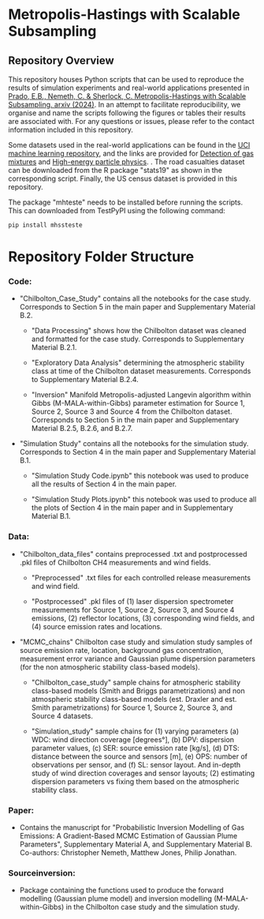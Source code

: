 # Metropolis-Hastings with Scalable Subsampling
## Repository Overview
This repository houses Python scripts that can be used to reproduce the results of simulation experiments and real-world applications presented in [Prado, E.B., Nemeth, C. & Sherlock, C. Metropolis-Hastings with Scalable Subsampling. arxiv (2024)](https://arxiv.org/pdf/2407.19602). In an attempt to facilitate reproducibility, we organise and name the scripts following the figures or tables their results are associated with. For any questions or issues, please refer to the contact information included in this repository.

Some datasets used in the real-world applications can be found in the [UCI machine learning repository](https://archive.ics.uci.edu/), and the links are provided for [Detection of gas mixtures](https://archive.ics.uci.edu/dataset/322/gas+sensor+array+under+dynamic+gas+mixtures) and [High-energy particle physics](https://archive.ics.uci.edu/dataset/347/hepmass).
. The road casualties dataset can be downloaded from the R package "stats19" as shown in the corresponding script. Finally, the US census dataset is provided in this repository.

The package "mhteste" needs to be installed before running the scripts. This can downloaded from TestPyPI using the following command:

```python
pip install mhssteste
```

# Repository Folder Structure

### Code:
   * "Chilbolton_Case_Study" contains all the notebooks for the case study. Corresponds to Section 5 in the main paper and Supplementary Material B.2.

        * "Data Processing" shows how the Chilbolton dataset was cleaned and formatted for the case study. Corresponds to Supplementary Material B.2.1.

        - "Exploratory Data Analysis" determining the atmospheric stability class at time of the Chilbolton dataset measurements. Corresponds to Supplementary Material B.2.4.

        - "Inversion"  Manifold Metropolis-adjusted Langevin algorithm within Gibbs (M-MALA-within-Gibbs) parameter estimation for Source 1, Source 2, Source 3 and Source 4 from the Chilbolton dataset. Corresponds to Section 5 in the main paper and Supplementary Material B.2.5, B.2.6, and B.2.7.
    

   * "Simulation Study" contains all the notebooks for the simulation study. Corresponds to Section 4 in the main paper and Supplementary Material B.1.

        - "Simulation Study Code.ipynb" this notebook was used to produce all the results of Section 4 in the main paper. 

        - "Simulation Study Plots.ipynb" this notebook was used to produce all the plots of Section 4 in the main paper and in Supplementary Material B.1. 



### Data:
   * "Chilbolton_data_files" contains preprocessed .txt and postprocessed .pkl files of Chilbolton CH4 measurements and wind fields.

        - "Preprocessed" .txt files for each controlled release measurements and wind field.

        - "Postprocessed" .pkl files of (1) laser dispersion spectrometer measurements for Source 1, Source 2, Source 3, and Source 4 emissions, (2) reflector locations, (3) corresponding wind fields, and (4) source emission rates and locations.
    

   * "MCMC_chains" Chilbolton case study and simulation study samples of source emission rate, location, background gas concentration, measurement error variance and Gaussian plume dispersion parameters (for the non atmospheric stability class-based models).

        - "Chilbolton_case_study" sample chains for atmospheric stability class-based models (Smith and Briggs parametrizations) and non atmospheric stability class-based models (est. Draxler and est. Smith parametrizations) for Source 1, Source 2, Source 3, and Source 4 datasets.

        - "Simulation_study" sample chains for (1) varying parameters (a) WDC: wind direction coverage [degrees°], (b) DPV: dispersion parameter values, (c) SER: source emission rate [kg/s], (d) DTS: distance between the source and sensors [m], (e) OPS: number of observations per sensor, and (f) SL: sensor layout. And in-depth study of wind direction coverages and sensor layouts; (2) estimating dispersion parameters vs fixing them based on the atmospheric stability class.



### Paper:
   * Contains the manuscript for "Probabilistic Inversion Modelling of Gas Emissions: A Gradient-Based MCMC Estimation of Gaussian Plume Parameters", Supplementary Material A, and Supplementary Material B. Co-authors: Christopher Nemeth, Matthew Jones, Philip Jonathan.



### Sourceinversion:
   * Package containing the functions used to produce the forward modelling (Gaussian plume model) and inversion modelling (M-MALA-within-Gibbs) in the Chilbolton case study and the simulation study.
